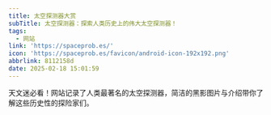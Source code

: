 ```yaml
---
title: 太空探测器大赏
subTitle: 太空探测器：探索人类历史上的伟大太空探测器！
tags:
  - 网站
link: 'https://spaceprob.es/'
icon: 'https://spaceprob.es/favicon/android-icon-192x192.png'
abbrlink: 8112158d
date: 2025-02-18 15:01:59
---
```


天文迷必看！网站记录了人类最著名的太空探测器，简洁的黑影图片与介绍带你了解这些历史性的探险家们。